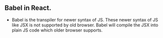 ## Babel in React.
- Babel is the transpiler for newer syntax of JS. These newer syntax of JS like JSX is not supported by old browser. Babel will compile the JSX into plain JS code which older browser supports.